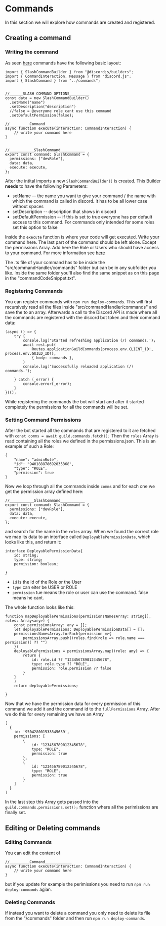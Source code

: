 # Commands

In this section we will explore how commands are created and registered.

## Creating a command

### Writing the command

As seen [here](../../commands/commands) commands have the following basic layout: 
```
import { SlashCommandBuilder } from "@discordjs/builders";
import { CommandInteraction, Message } from "discord.js";
import { SlashCommand } from "../commands";


//______SLASH COMMAND OPTIONS_________
const data = new SlashCommandBuilder()
  .setName("name")
  .setDescription("description")
  //false = @everyone role cant use this command
  .setDefaultPermission(false);

//_________Command____________
async function execute(interaction: CommandInteraction) {
    // write your command here
}


//___________SlashCommand___________
export const command: SlashCommand = {
  permissions: ["devRole"],
  data: data,
  execute: execute,
};
```
After the intital imports a new `SlashCommandBuilder()` is created. This Builder __needs__ to have the following Parameters: 

- setName -- the name you want to give your command / the name with which the command is called in discord. It has to be all lower case without spaces
- setDescription -- description that shows in discord
- setDefaultPermission -- if this is set to true everyone has per default access to this command. For commands only intended for some roles set this option to false

Inside the `execute` function is where your code will get executed. Write your command here. The last part of the command should be left alone. Except the permissions Array. Add here the Role or Users who should have access to your command. For more information see [here](../../installation/customization/#permissions)

The .ts file of your command has to be inside the "src/commandHandler/commands" folder but can be in any subfolder you like. Inside the same folder you'll also find the same snippet as on this page in the "commandCodeSnippet.txt".

### Registering Commands 

You can register commands with `npm run deploy-commands`. This will first recursively read all the files inside "src/commandHandler/commands" and save the to an array. Afterwards a call to the Discord API is made where all the commands are registered with the discord bot token and their command data: 
```
(async () => {
	try {
		console.log('Started refreshing application (/) commands.');
		await rest.put(
			Routes.applicationGuildCommands(process.env.CLIENT_ID!, process.env.GUILD_ID!),
			{ body: commands },
		)
		console.log('Successfully reloaded application (/) commands.');
		
	} catch (_error) {
		console.error(_error);
	}
})();
```
While registering the commands the bot will start and after it started completely the permissions for all the commands will be set.

### Setting Command Permissions

After the bot started all the commands that are registered to it are fetched with `const comms = await guild.commands.fetch();`
Then the `roles` Array is read containing all the roles we defined in the permissions.json.
This is an example of such a Role:
```
{
	"name": "adminRole",
	"id": "940188878692835368",
	"type": "ROLE",
	"permission": true
}
```
Now we loop through all the commands inside `comms` and for each one we get the permission array defined here: 
```
//___________SlashCommand___________
export const command: SlashCommand = {
  permissions: ["devRole"],
  data: data,
  execute: execute,
};
```
and search for the name in the `roles` array. When we found the correct role we map its data to an interface called `DeployablePermissionData`, which looks like this, and return it: 
```
interface DeployablePermissionData{
	id: string;
	type: string;
	permission: boolean;

}
```

-  `id` is the id of the Role or the User
-  `type` can eiter be USER or ROLE
-  `permission` tue means the role or user can use the command. false means he cant.
  
The whole function looks like this:
```
function mapDeployablePermissions(permissionsNamesArray: string[], roles: Array<any>) {
	const permissionsArray: any = [];
	let deployablePermissions: DeployablePermissionData[] = [];
	permissionsNamesArray.forEach(permission =>{
		permissionsArray.push((roles.find(role => role.name === permission)) ?? "")
	})
	deployablePermissions = permissionsArray.map((role: any) => {
		return {
			id: role.id ?? "123456789012345678",
			type: role.type ?? "ROLE",
			permission: role.permission ?? false
		}
	}
	)
	return deployablePermissions;
	
}
```
Now that we have the permission data for every permission of this command we add it and the command id to the `fullPermissions` Array. After we do this for every remaining we have an Array
```
[
  {
    id: '950428001533845659',
    permissions: [
		{
			id: "123456789012345678",
			type: "ROLE",
			permission: true
		},
		{
			id: "123456789012345678",
			type: "ROLE",
			permission: true
		}
	]
  }
]
```
In the last step this Array gets passed into the `guild.commands.permissions.set();` function where all the perimissions are finally set.

## Editing or Deleting commands

### Editing Commands
You can edit the content of 
```
//_________Command____________
async function execute(interaction: CommandInteraction) {
    // write your command here
}
```
but if you update for example the perimissions you need to run `npm run deploy-commands` agian.

### Deleting Commands
If instead you want to delete a command you only need to delete its file from the "/commands" folder and then run `npm run deploy-commands`. 